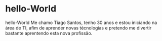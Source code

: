 # hello-World
hello-World
Me chamo Tiago Santos, tenho 30 anos e estou iniciando na área de TI, afim de aprender novas técnologias e pretendo me divertir bastante aprentendo esta nova profissão.
